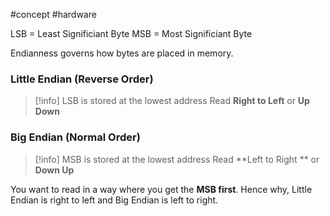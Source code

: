 #concept #hardware

LSB = Least Significiant Byte
MSB = Most Significiant Byte

Endianness governs how bytes are placed in memory.

### Little Endian (Reverse Order)

>[!info] LSB is stored at the lowest address
>Read **Right to Left** or **Up Down**

### Big Endian (Normal Order)

>[!info] MSB is stored at the lowest address
>Read **Left to Right ** or **Down Up**

You want to read in a way where you get the **MSB first**. Hence why, Little Endian is right to left and Big Endian is left to right.